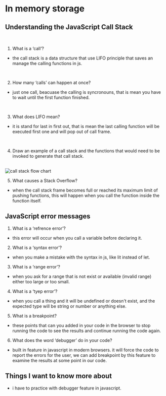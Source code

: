 # In memory storage


## Understanding the JavaScript Call Stack
</br>

1. What is a ‘call’?
- the call stack is a data structure that use LIFO principle that saves an manage the calling functions in js.
</br>

2. How many ‘calls’ can happen at once?
- just one call, beacuase the calling is syncronouns, that is mean you have to wait until the first function finished.
</br>

3. What does LIFO mean?
- it is stand for last in first out, that is mean the last calling function will be executed first one and will pop out of call frame.
</br>

4. Draw an example of a call stack and the functions that would need to be invoked to generate that call stack.
</br></br>

![call stack flow chart](https://res.cloudinary.com/ds-blog/image/upload/ar_16:9,c_crop/v1558991291/1_-_Call_Stack_byzxbc.jpg)
</br>

5. What causes a Stack Overflow?
- when the call stack frame becomes full or reached its maximum limit of pushing functions, this will happen when you call the function inside the function itself.


## JavaScript error messages

1. What is a ‘refrence error’?
- this error will occur when you call a variable before declaring it.

2. What is a ‘syntax error’?
- when you make a mistake with the syntax in js, like lit instead of let.

3. What is a ‘range error’?
- when you ask for a range that is not exist or available (invalid range) either too large or too small.

4. What is a ‘tyep error’?
- when you call a thing and it will be undefined or doesn't exist, and the expected type will be string or number or anything else.

5. What is a breakpoint?
- these points that can you added in your code in the browser to stop running the code to see the results and continue running the code again.

6. What does the word ‘debugger’ do in your code?
- built in feature in javascript in modern browsers. it will force the code to report the errors for the user, we can add breakpoint by this feature to examine the results at some point in our code.


## Things I want to know more about
- i have to practice with debugger feature in javascript.

